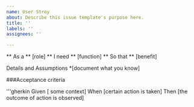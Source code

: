 ```yaml
---
name: User Stroy
about: Describe this issue template's purpose here.
title: ''
labels: ''
assignees: ''

---
```


** As a ** [role]
** I need ** [function]
** So that ** [benefit]

Details and Assumptions
*[document what you know]

###Acceptance criteria

'''gherkin
Given [ some context]
When [certain action is taken]
Then [the outcome of action is observed]

